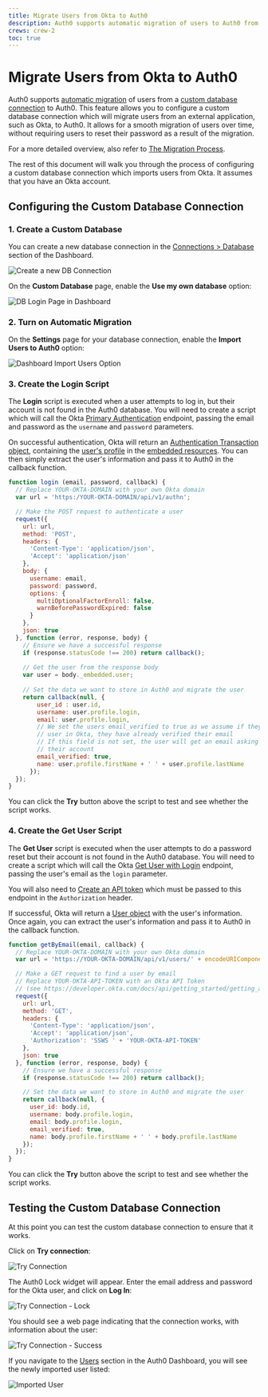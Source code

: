 ```yaml
---
title: Migrate Users from Okta to Auth0
description: Auth0 supports automatic migration of users to Auth0 from external applications such as Okta. This feature adds your users to the Auth0 database as each person logs in and avoids asking your users to reset their passwords due to migration.
crews: crew-2
toc: true
---
```


# Migrate Users from Okta to Auth0

Auth0 supports [automatic migration](/users/migrations/automatic) of users from a [custom database connection](/connections/database/custom-db) to Auth0. This feature allows you to configure a custom database connection which will migrate users from an external application, such as Okta, to Auth0. It allows for a smooth migration of users over time, without requiring users to reset their password as a result of the migration.

For a more detailed overview, also refer to [The Migration Process](/connections/database/migrating#the-migration-process).

The rest of this document will walk you through the process of configuring a custom database connection which imports users from Okta. It assumes that you have an Okta account.

## Configuring the Custom Database Connection

### 1. Create a Custom Database

You can create a new database connection in the [Connections > Database](${manage_url}/#/connections/database) section of the Dashboard.

![Create a new DB Connection](/media/articles/connections/database/okta/create-database-connection.png)

On the **Custom Database** page, enable the **Use my own database** option:

![DB Login Page in Dashboard](/media/articles/connections/database/okta/own-database.png)

### 2. Turn on Automatic Migration

On the **Settings** page for your database connection, enable the **Import Users to Auth0** option:

![Dashboard Import Users Option](/media/articles/connections/database/okta/import-users.png)

### 3. Create the Login Script

The **Login** script is executed when a user attempts to log in, but their account is not found in the Auth0 database. You will need to create a script which will call the Okta [Primary Authentication](https://developer.okta.com/docs/api/resources/authn.html#primary-authentication) endpoint, passing the email and password as the `username` and `password` parameters.

On successful authentication, Okta will return an [Authentication Transaction object](https://developer.okta.com/docs/api/resources/authn.html#authentication-transaction-model), containing the [user's profile](https://developer.okta.com/docs/api/resources/authn.html#user-profile-object) in the [embedded resources](https://developer.okta.com/docs/api/resources/authn.html#embedded-resources). You can then simply extract the user's information and pass it to Auth0 in the callback function.

```js
function login (email, password, callback) {
  // Replace YOUR-OKTA-DOMAIN with your own Okta domain
  var url = 'https:/YOUR-OKTA-DOMAIN/api/v1/authn';

  // Make the POST request to authenticate a user
  request({
    url: url,
    method: 'POST',
    headers: {
      'Content-Type': 'application/json',
      'Accept': 'application/json'
    },
    body: {
      username: email,
      password: password,
      options: {
        multiOptionalFactorEnroll: false,
        warnBeforePasswordExpired: false
      }
    },
    json: true
  }, function (error, response, body) {
    // Ensure we have a successful response
    if (response.statusCode !== 200) return callback();
    
    // Get the user from the response body
    var user = body._embedded.user;
    
    // Set the data we want to store in Auth0 and migrate the user
    return callback(null, {
        user_id : user.id,
        username: user.profile.login,
        email: user.profile.login,
        // We set the users email_verified to true as we assume if they were a valid
        // user in Okta, they have already verified their email
        // If this field is not set, the user will get an email asking them to verify
        // their account
        email_verified: true,
        name: user.profile.firstName + ' ' + user.profile.lastName
      });
  });
}
```

You can click the **Try** button above the script to test and see whether the script works.

### 4. Create the Get User Script

The **Get User** script is executed when the user attempts to do a password reset but their account is not found in the Auth0 database. You will need to create a script which will call the Okta [Get User with Login](https://developer.okta.com/docs/api/resources/users.html#get-user-with-login) endpoint, passing the user's email as the `login` parameter.

You will also need to [Create an API token](https://developer.okta.com/docs/api/getting_started/getting_a_token.html) which must be passed to this endpoint in the `Authorization` header.

If successful, Okta will return a [User object](https://developer.okta.com/docs/api/resources/users.html#user-model) with the user's information. Once again, you can extract the user's information and pass it to Auth0 in the callback function.

```js
function getByEmail(email, callback) {
  // Replace YOUR-OKTA-DOMAIN with your own Okta domain
  var url = 'https://YOUR-OKTA-DOMAIN/api/v1/users/' + encodeURIComponent(email);

  // Make a GET request to find a user by email
  // Replace YOUR-OKTA-API-TOKEN with an Okta API Token 
  // (see https://developer.okta.com/docs/api/getting_started/getting_a_token.html) 
  request({
    url: url,
    method: 'GET',
    headers: {
      'Content-Type': 'application/json',
      'Accept': 'application/json',
      'Authorization': 'SSWS ' + 'YOUR-OKTA-API-TOKEN'
    },
    json: true
  }, function (error, response, body) {
    // Ensure we have a successful response
    if (response.statusCode !== 200) return callback();

    // Set the data we want to store in Auth0 and migrate the user
    return callback(null, {
      user_id: body.id,
      username: body.profile.login,
      email: body.profile.login,
      email_verified: true,
      name: body.profile.firstName + ' ' + body.profile.lastName
    });
  });
}
```

You can click the **Try** button above the script to test and see whether the script works.

## Testing the Custom Database Connection

At this point you can test the custom database connection to ensure that it works.

Click on **Try connection**:

![Try Connection](/media/articles/connections/database/okta/try-connection.png)

The Auth0 Lock widget will appear. Enter the email address and password for the Okta user, and click on **Log In**:

![Try Connection - Lock](/media/articles/connections/database/okta/try-connection-lock.png)

You should see a web page indicating that the connection works, with information about the user:

![Try Connection - Success](/media/articles/connections/database/okta/try-connection-success.png)

If you navigate to the [Users](${manage_url}/#/users) section in the Auth0 Dashboard, you will see the newly imported user listed:

![Imported User](/media/articles/connections/database/okta/user-imported.png)

